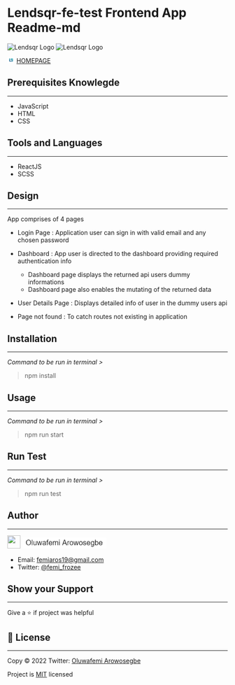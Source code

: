 # Lendsqr-fe-test Frontend App Readme-md

![Lendsqr Logo](https://img.shields.io/badge/License-MIT-yellow)
![Lendsqr Logo](https://img.shields.io/badge/Documentation-Yes-brightgreen)

![Lendsqr Logo](/src/images/lendsqr-logo.png)
[HOMEPAGE](https://oluwafemi-arowosegbe-lendsqr-fe-test.netlify.app/ "lendsqr-fe-test")

## Prerequisites Knowlegde

---

- JavaScript
- HTML
- CSS

## Tools and Languages

---

- ReactJS
- SCSS

## Design

---

App comprises of 4 pages

- Login Page : Application user can sign in with valid email and any chosen password

- Dashboard : App user is directed to the dashboard providing required authentication info

  - Dashboard page displays the returned api users dummy informations
  - Dashboard page also enables the mutating of the returned data

- User Details Page : Displays detailed info of user in the dummy users api

- Page not found : To catch routes not existing in application

## Installation

---

_Command to be run in terminal >_

> npm install

## Usage

---

_Command to be run in terminal >_

> npm run start

## Run Test

---

_Command to be run in terminal >_

> npm run test

## Author

---

<img src="https://cdn-icons-png.flaticon.com/512/3135/3135715.png" width="30" height="30">
<img src="src/images/Oluwafemi_Arowosegbe.png" height="25">

- Email: [femiaros19@gmail.com](https://mail.google.com/)
- Twitter: [@femi_frozee](https://twitter.com/femi_frozee)

## Show your Support

---

Give a :star: if project was helpful

## :page_facing_up: License

---

Copy &#169; 2022 Twitter: [Oluwafemi Arowosegbe]()

Project is [MIT](https://opensource.org/licenses/MIT) licensed
